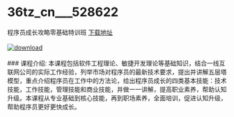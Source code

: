 # 36tz_cn___528622
程序员成长攻略零基础特训班
[下载地址](http://www.36tz.cn/article/528622 "下载地址")
<br/></br>[![download](http://36tz.cn/muke_img/2019_11_2-55-300x167.png "下载地址")](http://www.36tz.cn/article/528622 "下载地址")
<br/></br>### 课程介绍:
本课程包括软件工程理论、敏捷开发理论等基础知识，结合一线互联网公司的实际工作经验，列举市场对程序员的最新技术要求，提出并讲解五层塔模型，重点介绍程序员在工作中的方法论，给出程序员成长的四类基本技能：技术技能，工作技能，管理技能和商业技能，并做一一讲解，提高职业素养，帮助认知升级。本课程从专业基础到核心技能，再到职场素养，全面培训，促进认知升级，帮助程序员更好更快成长。



